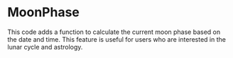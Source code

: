 # MoonPhase

This code adds a function to calculate the current moon phase based on the date and time.
This feature is useful for users who are interested in the lunar cycle and astrology.
